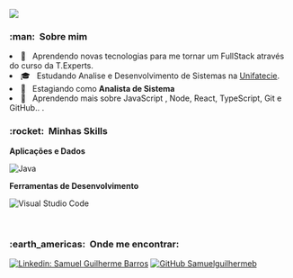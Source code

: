 
![](https://komarev.com/ghpvc/?username=VanessaSwerts&color=006bed)

<h3> :man: &nbsp;Sobre mim </h3

- 🤔 &nbsp; Aprendendo novas tecnologias para me tornar um FullStack através do curso da T.Experts.
- 🎓 &nbsp; Estudando Analise e Desenvolvimento de Sistemas na <a href="https://unifatecie.edu.br/">Unifatecie</a>.
- 💼 &nbsp; Estagiando como **Analista de Sistema**
- 🌱 &nbsp; Aprendendo mais sobre JavaScript , Node, React, TypeScript, Git e GitHub.. .

<h3> :rocket: &nbsp;Minhas Skills </h3>

**Aplicações e Dados**

  ![Java](https://img.shields.io/badge/-Java-333333?style=flat&logo=Java&logoColor=007396)

**Ferramentas de Desenvolvimento**

  ![Visual Studio Code](https://img.shields.io/badge/-Visual%20Studio%20Code-333333?style=flat&logo=visual-studio-code&logoColor=007ACC)

<br/>

<h3> :earth_americas: &nbsp;Onde me encontrar: </h3> 

[![Linkedin: Samuel Guilherme Barros](https://img.shields.io/badge/-USERNAME-blue?style=flat-square&logo=Linkedin&logoColor=white&link=https://www.linkedin.com/in/samuel-guilherme-barros-0226801b8/)](https://www.linkedin.com/in/samuel-guilherme-barros-0226801b8/)
[![GitHub Samuelguilhermeb]( https://img.shields.io/github/followers/VanessaSwerts?label=follow&style=social)](https://github.com/Samuelguilhermeb)
